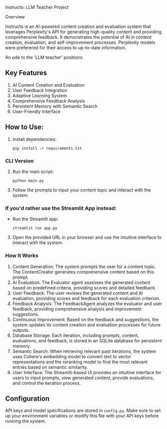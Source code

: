 Instructo: LLM Teacher Project

Overview

Instructo is an AI-powered content creation and evaluation system that leverages Perplexity's API for generating high-quality content and providing comprehensive feedback. It demonstrates the potential of AI in content creation, evaluation, and self-improvement processes. Perplexity models were preferered for their access to up-to-date information.  

An ode to the 'LLM teacher' positions. 

## Key Features

1. AI Content Creation and Evaluation
2. User Feedback Integration
3. Adaptive Learning System
4. Comprehensive Feedback Analysis
5. Persistent Memory with Semantic Search
6. User-Friendly Interface


## How to Use:

1. Install dependencies:
   ```
   pip install -r requirements.txt

### CLI Version

2. Run the main script:
   ```
   python main.py
   ```

3. Follow the prompts to input your content topic and interact with the system.

### If you'd rather use the Streamlit App instead:

- Run the Streamlit app:
   ```
   streamlit run app.py
   ```

3. Open the provided URL in your browser and use the intuitive interface to interact with the system.


### How It Works

1. Content Generation: The system prompts the user for a content topic. The ContentCreator generates comprehensive content based on this prompt.
2. AI Evaluation: The Evaluator agent assesses the generated content based on predefined criteria, providing scores and detailed feedback.
3. User Feedback: The user reviews the generated content and AI evaluation, providing scores and feedback for each evaluation criterion.
4. Feedback Analysis: The FeedbackAgent analyzes the evaluator and user feedback, providing comprehensive analysis and improvement suggestions.
5. Continuous Improvement: Based on the feedback and suggestions, the system updates its content creation and evaluation processes for future outputs.
6. Database Storage: Each iteration, including prompts, content, evaluations, and feedback, is stored in an SQLite database for persistent memory.
7. Semantic Search: When retrieving relevant past iterations, the system uses Cohere's embedding model to convert text to vector representations and the reranking model to find the most relevant entries based on semantic similarity.
8. User Interface: The Streamlit-based UI provides an intuitive interface for users to input prompts, view generated content, provide evaluations, and control the iteration process.


## Configuration

API keys and model specifications are stored in `config.py`. Make sure to set up your environment variables or modify this file with your API keys before running the system.
